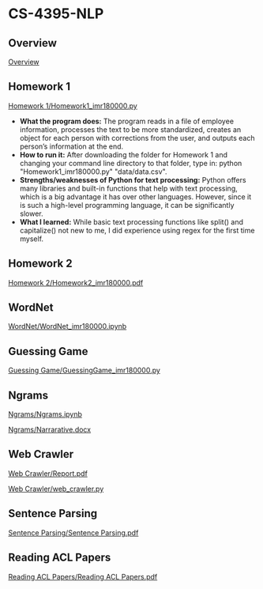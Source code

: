 # CS-4395-NLP

## Overview
[Overview](https://github.com/IshaaqR/CS-4395-NLP/blob/main/Overview_of_NLP.pdf)

## Homework 1
[Homework 1/Homework1_imr180000.py](https://github.com/IshaaqR/CS-4395-NLP/blob/main/Homework%201/Homework1_imr180000.py)
* **What the program does:** The program reads in a file of employee information, processes the text to be more standardized, creates an object for each person with corrections from the user, and outputs each person’s information at the end.
* **How to run it:** After downloading the folder for Homework 1 and changing your command line directory to that folder, type in: python "Homework1_imr180000.py" "data/data.csv".
* **Strengths/weaknesses of Python for text processing:** Python offers many libraries and built-in functions that help with text processing, which is a big advantage it has over other languages. However, since it is such a high-level programming language, it can be significantly slower.
* **What I learned:** While basic text processing functions like split() and capitalize() not new to me, I did experience using regex for the first time myself.

## Homework 2
[Homework 2/Homework2_imr180000.pdf](https://github.com/IshaaqR/CS-4395-NLP/blob/04db7543544e5bb080f41e378424b2b22f77115b/Homework%202/Homework2_imr180000.pdf)

## WordNet
[WordNet/WordNet_imr180000.ipynb](https://github.com/IshaaqR/CS-4395-NLP/blob/34c600c04ef89e5a2585b0eb82ac122d66296f30/WordNet/WordNet_imr180000.ipynb)

## Guessing Game
[Guessing Game/GuessingGame_imr180000.py](https://github.com/IshaaqR/CS-4395-NLP/blob/07f01915e70e696a79872a136a8bcbd4e99d18c3/Guessing%20Game/GuessingGame_imr180000.py)

## Ngrams
[Ngrams/Ngrams.ipynb](https://github.com/IshaaqR/CS-4395-NLP/blob/7e43a98d99751c4fc1b10c51edfad6212298d1f2/Ngrams/ngrams.py)

[Ngrams/Narrarative.docx](https://github.com/IshaaqR/CS-4395-NLP/blob/7e43a98d99751c4fc1b10c51edfad6212298d1f2/Ngrams/Narrarative.pdf)

## Web Crawler
[Web Crawler/Report.pdf](https://github.com/IshaaqR/CS-4395-NLP/blob/021da2f7e0c26901d5eaa90b9dfb76491680683b/Web%20Crawler/Report.pdf)

[Web Crawler/web_crawler.py](https://github.com/IshaaqR/CS-4395-NLP/blob/021da2f7e0c26901d5eaa90b9dfb76491680683b/Web%20Crawler/web_crawler.py)

## Sentence Parsing
[Sentence Parsing/Sentence Parsing.pdf](https://github.com/IshaaqR/CS-4395-NLP/blob/6ef4a895b1636fabe8909950e97394e83509eba6/Sentence%20Parsing/Sentence%20Parsing.pdf)

## Reading ACL Papers
[Reading ACL Papers/Reading ACL Papers.pdf](https://github.com/IshaaqR/CS-4395-NLP/blob/6fd72903b9f0515288bbc6ceb8179c39d99a54e3/Reading%20ACL%20Papers/Reading%20ACL%20Papers.pdf)
